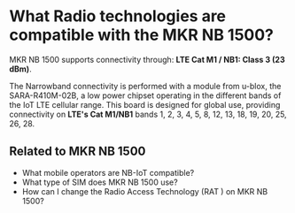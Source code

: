 # What Radio technologies are compatible with the MKR NB 1500?

MKR NB 1500 supports connectivity through: **LTE Cat M1 / NB1: Class 3 (23 dBm)**.

The Narrowband connectivity is performed with a module from u-blox, the SARA-R410M-02B, a low power chipset operating in the different bands of the IoT LTE cellular range. This board is designed for global use, providing connectivity on **LTE's Cat M1/NB1** bands 1, 2, 3, 4, 5, 8, 12, 13, 18, 19, 20, 25, 26, 28. 

## Related to MKR NB 1500

* What mobile operators are NB-IoT compatible?
* What type of SIM does MKR NB 1500 use?
* How can I change the Radio Access Technology (RAT ) on MKR NB 1500?

